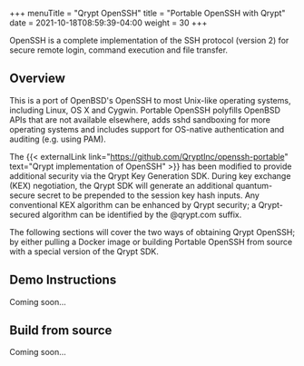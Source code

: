 +++
menuTitle = "Qrypt OpenSSH"
title = "Portable OpenSSH with Qrypt"
date = 2021-10-18T08:59:39-04:00
weight = 30
+++

OpenSSH is a complete implementation of the SSH protocol (version 2) for secure remote login, command execution and file transfer.

## Overview

This is a port of OpenBSD's OpenSSH to most Unix-like operating systems, including Linux, OS X and Cygwin. Portable OpenSSH polyfills OpenBSD APIs that are not available elsewhere, adds sshd sandboxing for more operating systems and includes support for OS-native authentication and auditing (e.g. using PAM).

The  {{< externalLink link="https://github.com/QryptInc/openssh-portable" text="Qrypt implementation of OpenSSH" >}} has been modified to provide additional security via the Qrypt Key Generation SDK.
During key exchange (KEX) negotiation, the Qrypt SDK will generate an additional quantum-secure secret to be prepended to the session key hash inputs. Any conventional KEX algorithm can be enhanced by Qrypt security; a Qrypt-secured algorithm can be identified by the @qrypt.com suffix.

The following sections will cover the two ways of obtaining Qrypt OpenSSH; by either pulling a Docker image or building Portable OpenSSH from source with a special version of the Qrypt SDK.

## Demo Instructions

Coming soon...

## Build from source

Coming soon...

